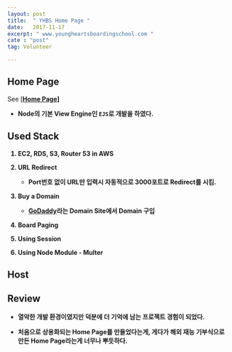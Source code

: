 ```yaml
---
layout: post
title:  " YHBS Home Page "
date:   2017-11-17
excerpt: " www.youngheartsboardingschool.com "
cate : "post"
tag: Volunteer

---
```

## Home Page

See [<b>[Home Page](http://www.youngheartsboardingschool.com/)<b>]


* Node의 기본 View Engine인 `EJS`로 개발을 하였다.

## Used Stack

1. EC2, RDS, S3, Router 53 in AWS

2. URL Redirect
    - Port번호 없이 URL만 입력시 자동적으로 3000포트로 Redirect를 시킴.

3. Buy a Domain 
    - [GoDaddy](https://godaddy.com/offers/domains?isc=gofhlkr01&countryview=1&currencytype=krw&mkwid=ssrgUfHzc_pcrid_223839091399_pkw_%C3%AA%C2%B3%C2%A0%C3%AB%C2%8C%C2%80%C3%AB%C2%94%C2%94_pmt_e_pdv_c_&gclid=CjwKCAiArrrQBRBbEiwAH_6sNNKHitS-JrHxRN3OOpS-rJy_B8JLy5TRwuJD3l9bDQMfRD7CPIB2ShoCnJ0QAvD_BwE)라는 Domain Site에서 Domain 구입

4. Board Paging

5. Using Session

6. Using Node Module - Multer

## Host

## Review

* 열악한 개발 환경이였지만 덕분에 더 기억에 남는 프로젝트 경험이 되었다.

* 처음으로 상용화되는 Home Page를 만들었다는게, 게다가 해외 재능 기부식으로 만든 Home Page라는게 너무나 뿌듯하다.
